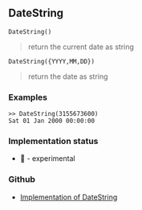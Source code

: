 ## DateString

```
DateString()
```

> return the current date as string

```
DateString({YYYY,MM,DD})
```

> return the date as string

### Examples

```
>> DateString(3155673600)
Sat 01 Jan 2000 00:00:00
```

### Implementation status

* &#x1F9EA; - experimental

### Github

* [Implementation of DateString](https://github.com/axkr/symja_android_library/blob/master/symja_android_library/matheclipse-core/src/main/java/org/matheclipse/core/builtin/QuantityFunctions.java#L137) 

